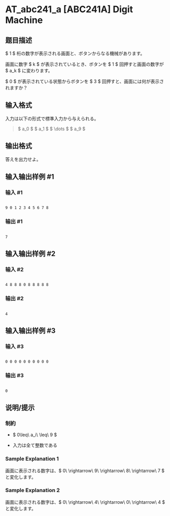 # AT_abc241_a [ABC241A] Digit Machine

## 题目描述

[problemUrl]: https://atcoder.jp/contests/abc241/tasks/abc241_a

$ 1 $ 桁の数字が表示される画面と、ボタンからなる機械があります。

画面に数字 $ k $ が表示されているとき、ボタンを $ 1 $ 回押すと画面の数字が $ a_k $ に変わります。

$ 0 $ が表示されている状態からボタンを $ 3 $ 回押すと、画面には何が表示されますか？

## 输入格式

入力は以下の形式で標準入力から与えられる。

> $ a_0 $ $ a_1 $ $ \dots $ $ a_9 $

## 输出格式

答えを出力せよ。

## 输入输出样例 #1

### 输入 #1

```
9 0 1 2 3 4 5 6 7 8
```

### 输出 #1

```
7
```

## 输入输出样例 #2

### 输入 #2

```
4 8 8 8 0 8 8 8 8 8
```

### 输出 #2

```
4
```

## 输入输出样例 #3

### 输入 #3

```
0 0 0 0 0 0 0 0 0 0
```

### 输出 #3

```
0
```

## 说明/提示

### 制約

- $ 0\leq\ a_i\ \leq\ 9 $
- 入力は全て整数である

### Sample Explanation 1

画面に表示される数字は、$ 0\ \rightarrow\ 9\ \rightarrow\ 8\ \rightarrow\ 7 $ と変化します。

### Sample Explanation 2

画面に表示される数字は、$ 0\ \rightarrow\ 4\ \rightarrow\ 0\ \rightarrow\ 4 $ と変化します。